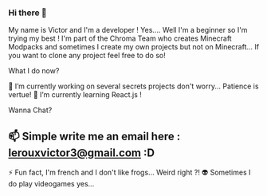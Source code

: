 ### Hi there 👋

My name is Victor and I'm a developer ! Yes.... Well I'm a beginner so I'm trying my best ! 
I'm part of the Chroma Team who creates Minecraft Modpacks and sometimes I create my own projects but not on Minecraft...
If you want to clone any project feel free to do so! 

What I do now?

🔭 I’m currently working on several secrets projects don't worry... Patience is vertue!
🌱 I’m currently learning React.js ! 

Wanna Chat?

📫 Simple write me an email here : lerouxvictor3@gmail.com :D
----------------------------------------------------------------------------------------------------------------------------------------------------------------

⚡ Fun fact, I'm french and I don't like frogs... Weird right ?!
👽 Sometimes I do play videogames yes... 

<!--
**Victor-Noli/Victor-Noli** is a ✨ _special_ ✨ repository because its `README.md` (this file) appears on your GitHub profile.

Here are some ideas to get you started:

- 🔭 I’m currently working on ...
- 🌱 I’m currently learning ...
- 👯 I’m looking to collaborate on ...
- 🤔 I’m looking for help with ...
- 💬 Ask me about ...
- 📫 How to reach me: ...
- 😄 Pronouns: ...
- ⚡ Fun fact: ...
-->

